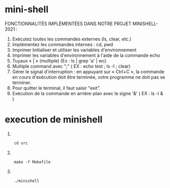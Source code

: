 # mini-shell

FONCTIONNALITÉS IMPLÉMENTÉES DANS NOTRE PROJET MINISHELL-2021 :
1. Exécutez toutes les commandes externes (ls, clear, etc.)
2. Implémentez les commandes internes : cd, pwd
3. Imprimer Initialiser et utiliser les variables d'environnement
4. Imprimer les variables d'environnement à l'aide de la commande echo
7. Tuyaux « | » (multiple) (Ex : ls | grep 'a' | wc)
8. Multiple command avec ";"  ( EX : echo test ; ls -l ; clear)
9. Gérer le signal d'interruption : en appuyant sur « Ctrl+C », la commande en cours d'exécution doit être terminée, votre programme ne doit pas se terminer.
10. Pour quitter le terminal, il faut saisir "exit".
11. Exécution de la commande en arrière-plan avec le signe '&' ( EX : ls -l & )

# execution de minishell
1.
 ```
     cd src
 ```
2.
 ```
     make -f Makefile
 ```
 3.
 ```
     ./minishell
 ```

